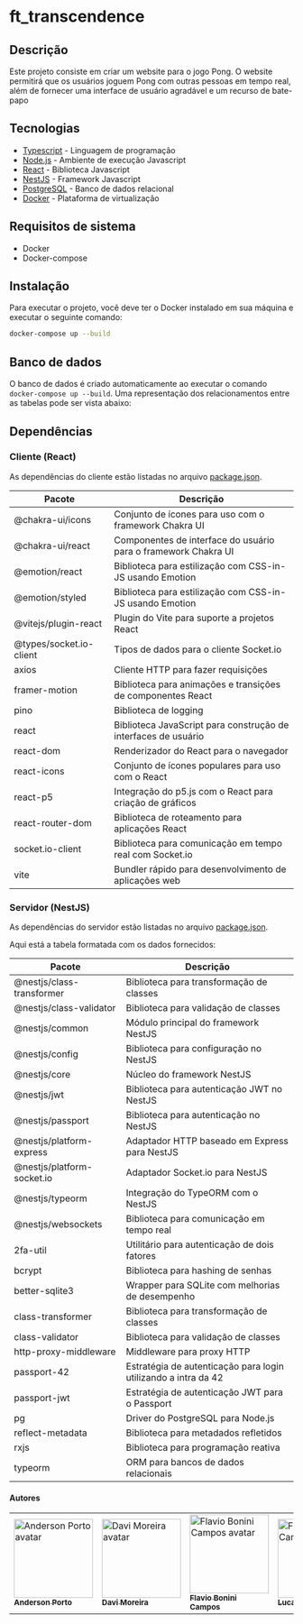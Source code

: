 # ft_transcendence

## Descrição

Este projeto consiste em criar um website para o jogo Pong.
O website permitirá que os usuários joguem Pong com outras pessoas em tempo real, além de fornecer uma interface de usuário agradável e um recurso de bate-papo

## Tecnologias

* [Typescript](https://www.typescriptlang.org/) - Linguagem de programação
* [Node.js](https://nodejs.org/en/) - Ambiente de execução Javascript
* [React](https://pt-br.reactjs.org/) - Biblioteca Javascript
* [NestJS](https://nestjs.com/) - Framework Javascript
* [PostgreSQL](https://www.postgresql.org/) - Banco de dados relacional
* [Docker](https://www.docker.com/) - Plataforma de virtualização

## Requisitos de sistema

* Docker
* Docker-compose

## Instalação

Para executar o projeto, você deve ter o Docker instalado em sua máquina e executar o seguinte comando:

```bash
docker-compose up --build
```

## Banco de dados

O banco de dados é criado automaticamente ao executar o comando `docker-compose up --build`.
Uma representação dos relacionamentos entre as tabelas pode ser vista abaixo:



## Dependências

### Cliente (React)

As dependências do cliente estão listadas no arquivo [package.json](https://github.com/transpong/Transpong/blob/master/client/package.json).

| Pacote                  | Descrição                                                      |
|-------------------------|----------------------------------------------------------------|
| @chakra-ui/icons        | Conjunto de ícones para uso com o framework Chakra UI          |
| @chakra-ui/react        | Componentes de interface do usuário para o framework Chakra UI |
| @emotion/react          | Biblioteca para estilização com CSS-in-JS usando Emotion       |
| @emotion/styled         | Biblioteca para estilização com CSS-in-JS usando Emotion       |
| @vitejs/plugin-react    | Plugin do Vite para suporte a projetos React                   |
| @types/socket.io-client | Tipos de dados para o cliente Socket.io                        |
| axios                   | Cliente HTTP para fazer requisições                            |
| framer-motion           | Biblioteca para animações e transições de componentes React    |
| pino                    | Biblioteca de logging                                          |
| react                   | Biblioteca JavaScript para construção de interfaces de usuário |
| react-dom               | Renderizador do React para o navegador                         |
| react-icons             | Conjunto de ícones populares para uso com o React              |
| react-p5                | Integração do p5.js com o React para criação de gráficos       |
| react-router-dom        | Biblioteca de roteamento para aplicações React                 |
| socket.io-client        | Biblioteca para comunicação em tempo real com Socket.io        |
| vite                    | Bundler rápido para desenvolvimento de aplicações web          |

### Servidor (NestJS)

As dependências do servidor estão listadas no arquivo [package.json](
https://github.com/transpong/Transpong/blob/master/server/package.json).

Aqui está a tabela formatada com os dados fornecidos:

| Pacote                     | Descrição                                                      |
|----------------------------|----------------------------------------------------------------|
| @nestjs/class-transformer  | Biblioteca para transformação de classes                       |
| @nestjs/class-validator    | Biblioteca para validação de classes                           |
| @nestjs/common             | Módulo principal do framework NestJS                           |
| @nestjs/config             | Biblioteca para configuração no NestJS                         |
| @nestjs/core               | Núcleo do framework NestJS                                     |
| @nestjs/jwt                | Biblioteca para autenticação JWT no NestJS                     |
| @nestjs/passport           | Biblioteca para autenticação no NestJS                         |
| @nestjs/platform-express   | Adaptador HTTP baseado em Express para NestJS                  |
| @nestjs/platform-socket.io | Adaptador Socket.io para NestJS                                |
| @nestjs/typeorm            | Integração do TypeORM com o NestJS                             |
| @nestjs/websockets         | Biblioteca para comunicação em tempo real                      |
| 2fa-util                   | Utilitário para autenticação de dois fatores                   |
| bcrypt                     | Biblioteca para hashing de senhas                              |
| better-sqlite3             | Wrapper para SQLite com melhorias de desempenho                |
| class-transformer          | Biblioteca para transformação de classes                       |
| class-validator            | Biblioteca para validação de classes                           |
| http-proxy-middleware      | Middleware para proxy HTTP                                     |
| passport-42                | Estratégia de autenticação para login utilizando a intra da 42 |
| passport-jwt               | Estratégia de autenticação JWT para o Passport                 |
| pg                         | Driver do PostgreSQL para Node.js                              |
| reflect-metadata           | Biblioteca para metadados refletidos                           |
| rxjs                       | Biblioteca para programação reativa                            |
| typeorm                    | ORM para bancos de dados relacionais                           |




#### Autores

<p align="center">
<table>
  <tr>
    <td>
      <a href="https://github.com/andersonhsporto">
        <img src="https://avatars.githubusercontent.com/u/47704550?v=4" width="140px" alt="Anderson Porto avatar"/><br>
        <sub><b>Anderson Porto</b></sub>
      </a>
    </td>
    <td>
      <a href="https://github.com/DaviPrograme">
        <img src="https://avatars.githubusercontent.com/u/56012877?v=4" width="140px" alt="Davi Moreira avatar"/><br>
        <sub><b>Davi Moreira</b></sub>
      </a>
    </td>
    <td>
      <a href="https://github.com/GitFlaviobc">
        <img src="https://avatars.githubusercontent.com/u/46327033?v=4" width="140px" alt="Flavio Bonini Campos  avatar"/><br>
        <sub><b>Flavio Bonini Campos</b></sub>
      </a>
    </td>
    <td>
      <a href="https://github.com/Luryy">
        <img src="https://avatars.githubusercontent.com/u/59494158?v=4" width="140px" alt="Flavio Bonini Campos  avatar"/><br>
        <sub><b>Lucas Yuri</b></sub>
      </a>
    </td>
  </tr>
</table>
